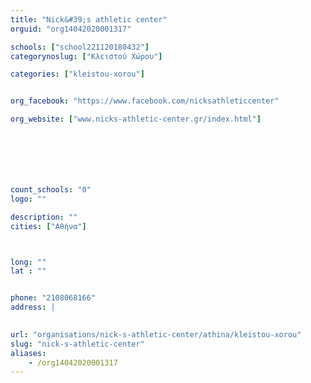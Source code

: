 ```yaml
---
title: "Nick&#39;s athletic center"
orguid: "org14042020001317"

schools: ["school221120180432"]
categorynoslug: ["Κλειστού Χώρου"]

categories: ["kleistou-xorou"]


org_facebook: "https://www.facebook.com/nicksathleticcenter"

org_website: ["www.nicks-athletic-center.gr/index.html"]







count_schools: "0"
logo: ""

description: ""
cities: ["Αθήνα"]



long: ""
lat : ""


phone: "2108068166"
address: |
    

url: "organisations/nick-s-athletic-center/athina/kleistou-xorou"
slug: "nick-s-athletic-center"
aliases:
    - /org14042020001317
---
```



